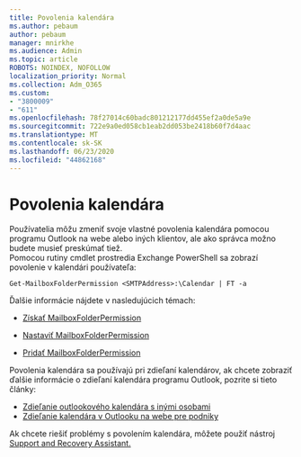 ```yaml
---
title: Povolenia kalendára
ms.author: pebaum
author: pebaum
manager: mnirkhe
ms.audience: Admin
ms.topic: article
ROBOTS: NOINDEX, NOFOLLOW
localization_priority: Normal
ms.collection: Adm_O365
ms.custom:
- "3800009"
- "611"
ms.openlocfilehash: 78f27014c60badc801212177dd455ef2a0de5a9e
ms.sourcegitcommit: 722e9a0ed058cb1eab2dd053be2418b60f7d4aac
ms.translationtype: MT
ms.contentlocale: sk-SK
ms.lasthandoff: 06/23/2020
ms.locfileid: "44862168"
---
```

# <a name="calendar-permissions"></a>Povolenia kalendára

Používatelia môžu zmeniť svoje vlastné povolenia kalendára pomocou programu Outlook na webe alebo iných klientov, ale ako správca možno budete musieť preskúmať tiež.  
Pomocou rutiny cmdlet prostredia Exchange PowerShell sa zobrazí povolenie v kalendári používateľa:

`Get-MailboxFolderPermission <SMTPAddress>:\Calendar | FT -a`

Ďalšie informácie nájdete v nasledujúcich témach:

- [Získať MailboxFolderPermission](https://docs.microsoft.com/powershell/module/exchange/get-mailboxfolderpermission?view=exchange-ps)

- [Nastaviť MailboxFolderPermission](https://docs.microsoft.com/powershell/module/exchange/set-mailboxfolderpermission?view=exchange-ps)

- [Pridať MailboxFolderPermission](https://office.visualstudio.com/DefaultCollection/MAX/_queries/query/Add-MailboxFolderPermission)

Povolenia kalendára sa používajú pri zdieľaní kalendárov, ak chcete zobraziť ďalšie informácie o zdieľaní kalendára programu Outlook, pozrite si tieto články:

- [Zdieľanie outlookového kalendára s inými osobami](https://support.office.com/article/353ed2c1-3ec5-449d-8c73-6931a0adab88)
- [Zdieľanie kalendára v Outlooku na webe pre podniky](https://support.office.com/article/7ecef8ae-139c-40d9-bae2-a23977ee58d5)

Ak chcete riešiť problémy s povolením kalendára, môžete použiť nástroj [Support and Recovery Assistant.](https://support.microsoft.com/office/e90bb691-c2a7-4697-a94f-88836856c72f)